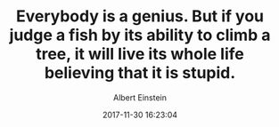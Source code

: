 ---
imageAuthor: Les anderson
imageCredit: 'https://unsplash.com/photos/PexhZ5-3Gb0'
imageDescription: Two people in a green meadow with sparse trees during sunset
imageUrl: /images/les-anderson-253719.jpg
title: >-
  Everybody is a genius. But if you judge a fish by its ability to climb a tree,
  it will live its whole life believing that it is stupid.
type: quote
category: Life
tags:
  - Quotes
date: 2017-11-30 16:23:04
author: Albert Einstein
quoteUrl: https://quoteinvestigator.com/2013/04/06/fish-climb/
---
